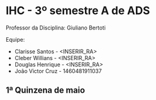 # IHC - 3º semestre A de ADS

Professor da Disciplina: Giuliano Bertoti 


Equipe:
 - Clarisse Santos - <INSERIR_RA>
 - Cleber Willians - <INSERIR_RA>
 - Douglas Henrique - <INSERIR_RA>
 - João Victor Cruz - 1460481911037

 
## 1ª Quinzena de maio

